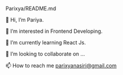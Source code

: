 Parixya/README.md

👋 Hi, I’m Pariya.

👀 I’m interested in Frontend Developing.

🌱 I’m currently learning React Js.

💞️ I’m looking to collaborate on ...

📫 How to reach me parixyanasiri@gmail.com

<!---
Parixya/Parixya is a ✨ special ✨ repository because its `README.md` (this file) appears on your GitHub profile.
You can click the Preview link to take a look at your changes.
--->
